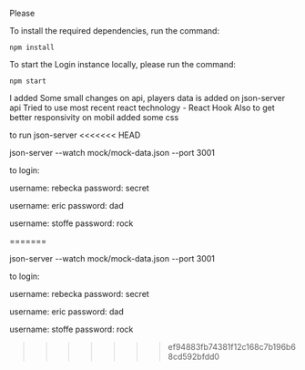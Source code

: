Please

To install the required dependencies, run the command:

```
npm install
```

To start the Login instance locally, please run the command:

```
npm start
```

I added Some small changes on api, players data is added on json-server api
Tried to use most recent react technology - React Hook
Also to get better responsivity on mobil added some css

to run json-server
<<<<<<< HEAD

json-server --watch mock/mock-data.json --port 3001



to login:

username: rebecka
password: secret

username: eric
password: dad

username: stoffe
password: rock

=======

json-server --watch mock/mock-data.json --port 3001



to login:

username: rebecka
password: secret

username: eric
password: dad

username: stoffe
password: rock
>>>>>>> ef94883fb74381f12c168c7b196b68cd592bfdd0
